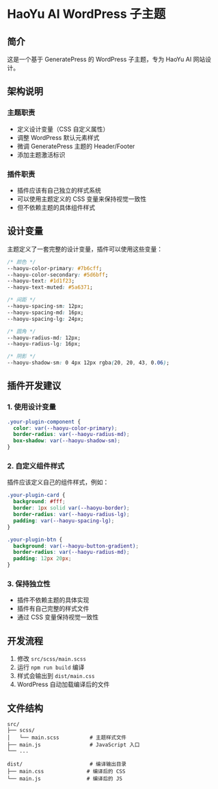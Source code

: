 # HaoYu AI WordPress 子主题

## 简介

这是一个基于 GeneratePress 的 WordPress 子主题，专为 HaoYu AI 网站设计。

## 架构说明

### 主题职责
- 定义设计变量（CSS 自定义属性）
- 调整 WordPress 默认元素样式
- 微调 GeneratePress 主题的 Header/Footer
- 添加主题激活标识

### 插件职责
- 插件应该有自己独立的样式系统
- 可以使用主题定义的 CSS 变量来保持视觉一致性
- 但不依赖主题的具体组件样式

## 设计变量

主题定义了一套完整的设计变量，插件可以使用这些变量：

```css
/* 颜色 */
--haoyu-color-primary: #7b6cff;
--haoyu-color-secondary: #5d6bff;
--haoyu-text: #1d1f23;
--haoyu-text-muted: #5a6371;

/* 间距 */
--haoyu-spacing-sm: 12px;
--haoyu-spacing-md: 16px;
--haoyu-spacing-lg: 24px;

/* 圆角 */
--haoyu-radius-md: 12px;
--haoyu-radius-lg: 16px;

/* 阴影 */
--haoyu-shadow-sm: 0 4px 12px rgba(20, 20, 43, 0.06);
```

## 插件开发建议

### 1. 使用设计变量
```css
.your-plugin-component {
  color: var(--haoyu-color-primary);
  border-radius: var(--haoyu-radius-md);
  box-shadow: var(--haoyu-shadow-sm);
}
```

### 2. 自定义组件样式
插件应该定义自己的组件样式，例如：

```css
.your-plugin-card {
  background: #fff;
  border: 1px solid var(--haoyu-border);
  border-radius: var(--haoyu-radius-lg);
  padding: var(--haoyu-spacing-lg);
}

.your-plugin-btn {
  background: var(--haoyu-button-gradient);
  border-radius: var(--haoyu-radius-md);
  padding: 12px 20px;
}
```

### 3. 保持独立性
- 插件不依赖主题的具体实现
- 插件有自己完整的样式文件
- 通过 CSS 变量保持视觉一致性

## 开发流程

1. 修改 `src/scss/main.scss`
2. 运行 `npm run build` 编译
3. 样式会输出到 `dist/main.css`
4. WordPress 自动加载编译后的文件

## 文件结构

```
src/
├── scss/
│   └── main.scss          # 主题样式文件
├── main.js                # JavaScript 入口
└── ...

dist/                      # 编译输出目录
├── main.css              # 编译后的 CSS
└── main.js               # 编译后的 JS
```
